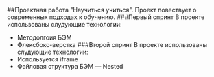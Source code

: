 ##Проектная работа "Научиться учиться".
Проект повествует о современных подходах к обучению.
###Первый спринт
В проекте использованы слудующие технологии:
* Методолгоия БЭМ
* Флексбокс-верстка
###Второй спринт
В проекте использованы слудующие технологии:
* Используется iframe
* Файловая структура БЭМ — Nested

